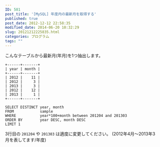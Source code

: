 ```yaml
---
ID: 581
post_title: '[MySQL] 年度内の最新月を取得する'
published: true
post_date: 2012-12-12 22:58:35
modified_date: 2014-06-20 10:32:29
slug: 20121212225835.html
categories: プログラム
tags: ""
---
```

こんなテーブルから最新月(年月)を1つ抽出します。
```language-bash
+------+-------+
| year | month |
+------+-------+
| 2012 |    11 |
| 2012 |     3 |
| 2013 |     3 |
| 2012 |    12 |
| 2013 |     1 |
+------+-------+
```

<!--more-->

```language-sql
SELECT DISTINCT year, month
FROM            sample
WHERE           year*100+month between 201204 and 201303
ORDER BY        year DESC, month DESC
LIMIT 1
```

3行目の <code>201204</code> や <code>201303</code> は適度に変更してください。
<span class="text-muted">(2012年4月～2013年3月を表してます/年度)</span>